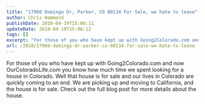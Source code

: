 ```yaml
---
title: "17960 Domingo Dr, Parker, CO 80134 For Sale, we hate to leave"
author: Chris Hammond
publishDate: 2010-04-19T15:06:11
updateDate: 2010-04-19T15:06:12
tags: []
excerpt: "For those of you who have kept up with Going2Colorado.com and now OurColoradoLife.com you know how much time we spent looking for a house in Colorado. Well that house is for sale and our lives in Colorado are quickly coming to an end. We are picking up and moving to California, and the house is for sale. Check out the full blog post for more details about the house."
url: /2010/17960-domingo-dr-parker-co-80134-for-sale-we-hate-to-leave  # Use the generated URL with year
---
```

<p><img align="right" alt="" src="https://images1.zillow.com/is/image/i0/i2/i554/IS15qsuwaxb39nn.jpg?op_sharpen=1&qlt=90&size=330,225" />For those of you who have kept up with Going2Colorado.com and now OurColoradoLife.com you know how much time we spent looking for a house in Colorado. Well that house is for sale and our lives in Colorado are quickly coming to an end. We are picking up and moving to California, and the house is for sale. Check out the full blog post for more details about the house.</p>
